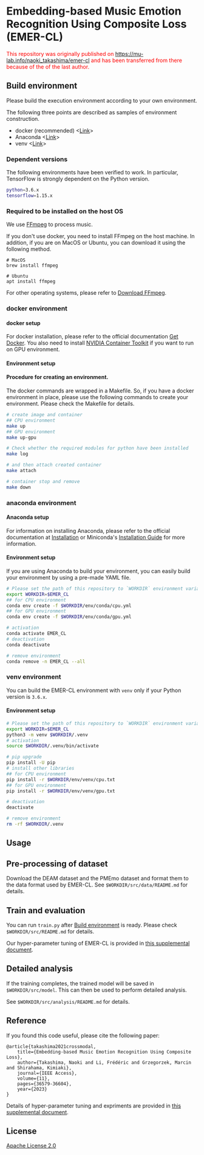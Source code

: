 # Embedding-based Music Emotion Recognition Using Composite Loss (EMER-CL)

<font color="red">This repository was originally published on https://mu-lab.info/naoki_takashima/emer-cl and has been transferred from there because of the of the last author.</font>

## Build environment
Please build the execution environment according to your own environment.

The following three points are described as samples of environment construction.
- docker (recommended) <[Link](#docker-environment)>
- Anaconda <[Link](#anaconda-environment)>
- venv <[Link](#venv-environment)>


### Dependent versions
The following environments have been verified to work.
In particular, TensorFlow is strongly dependent on the Python version.
```sh
python=3.6.x
tensorflow=1.15.x
```

### Required to be installed on the host OS
We use [FFmpeg](https://www.ffmpeg.org) to process music.

If you don't use docker, you need to install FFmpeg on the host machine.
In addition, if you are on MacOS or Ubuntu, you can download it using the following method.

```
# MacOS
brew install ffmpeg

# Ubuntu
apt install ffmpeg
```

For other operating systems, please refer to [Download FFmpeg](https://www.ffmpeg.org/download.html).

### docker environment
#### docker setup
For docker installation, please refer to the official documentation [Get Docker](https://docs.docker.com/get-docker/).
You also need to install [NVIDIA Container Toolkit](https://github.com/NVIDIA/nvidia-docker#nvidia-container-toolkit) if you want to run on GPU environment.

#### Environment setup
#### Procedure for creating an environment.
The docker commands are wrapped in a Makefile.
So, if you have a docker environment in place, please use the following commands to create your environment.
Please check the Makefile for details.

```sh
# create image and container
## CPU environment
make up
## GPU environment
make up-gpu

# Check whether the required modules for python have been installed
make log

# and then attach created container
make attach

# container stop and remove
make down
```

### anaconda environment

#### Anaconda setup
For information on installing Anaconda, please refer to the official documentation at [Installation](https://docs.anaconda.com/anaconda/install/index.html#installation) or Miniconda's [Installation Guide](https://docs.conda.io/en/latest/miniconda.html#miniconda) for more information.


#### Environment setup
If you are using Anaconda to build your environment, you can easily build your environment by using a pre-made YAML file.

```sh
# Please set the path of this repository to `WORKDIR` environment variable
export WORKDIR=$EMER_CL
## for CPU environment
conda env create -f $WORKDIR/env/conda/cpu.yml
## for GPU environment
conda env create -f $WORKDIR/env/conda/gpu.yml

# activation
conda activate EMER_CL
# deactivation
conda deactivate

# remove environment
conda remove -n EMER_CL --all
```


### venv environment

You can build the EMER-CL environment with `venv` only if your Python version is `3.6.x`.

#### Environment setup

```sh
# Please set the path of this repository to `WORKDIR` environment variable
export WORKDIR=$EMER_CL
python3 -m venv $WORKDIR/.venv
# activation
source $WORKDIR/.venv/bin/activate

# pip upgrade
pip install -U pip
# install other libraries
## for CPU environment
pip install -r $WORKDIR/env/venv/cpu.txt
## for GPU environment
pip install -r $WORKDIR/env/venv/gpu.txt

# deactivation
deactivate

# remove environment
rm -rf $WORKDIR/.venv
```

## Usage

## Pre-processing of dataset
Download the DEAM dataset and the PMEmo dataset and format them to the data format used by EMER-CL.
See `$WORKDIR/src/data/README.md` for details.

## Train and evaluation
You can run `train.py` after [Build environment](#build-environment) is ready.
Please check `$WORKDIR/src/README.md` for details.

Our hyper-parameter tuning of EMER-CL is provided in [this supplemental document](https://drive.google.com/file/d/1JXyNZBBMegX_OD7DUa_PPSuipAIfjZ-8/view?usp=sharing).

## Detailed analysis
If the training completes, the trained model will be saved in `$WORKDIR/src/model`. This can then be used to perform detailed analysis.

See `$WORKDIR/src/analysis/README.md` for details.

## Reference

If you found this code useful, please cite the following paper:

```
@article{takashima2021crossmodal,
    title={Embedding-based Music Emotion Recognition Using Composite Loss},
    author={Takashima, Naoki and Li, Frédéric and Grzegorzek, Marcin and Shirahama, Kimiaki},
    journal={IEEE Access},
    volume={11},
    pages={36579-36604},
    year={2023}
}
```

Details of hyper-parameter tuning and expriments are provided in [this supplemental document](https://drive.google.com/file/d/1JXyNZBBMegX_OD7DUa_PPSuipAIfjZ-8/view?usp=sharing).

## License

[Apache License 2.0](https://www.apache.org/licenses/LICENSE-2.0)
